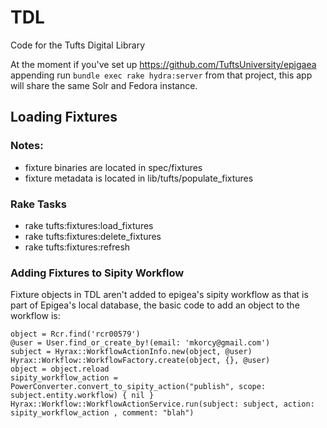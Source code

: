 TDL
===========================

Code for the Tufts Digital Library

At the moment if you've set up https://github.com/TuftsUniversity/epigaea appending
run `bundle exec rake hydra:server` from that project, this app will share the
same Solr and Fedora instance.   

## Loading Fixtures
### Notes:
* fixture binaries are located in spec/fixtures
* fixture metadata is located in lib/tufts/populate_fixtures
### Rake Tasks
* rake tufts:fixtures:load_fixtures
* rake tufts:fixtures:delete_fixtures
* rake tufts:fixtures:refresh

### Adding Fixtures to Sipity Workflow

Fixture objects in TDL aren't added to epigea's sipity workflow as that is part of Epigea's local database, the basic code to add an object to the workflow is:
~~~~
object = Rcr.find('rcr00579')
@user = User.find_or_create_by!(email: 'mkorcy@gmail.com')
subject = Hyrax::WorkflowActionInfo.new(object, @user)
Hyrax::Workflow::WorkflowFactory.create(object, {}, @user)
object = object.reload
sipity_workflow_action = PowerConverter.convert_to_sipity_action("publish", scope: subject.entity.workflow) { nil }
Hyrax::Workflow::WorkflowActionService.run(subject: subject, action: sipity_workflow_action , comment: "blah")
~~~~
